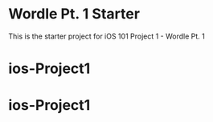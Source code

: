# Wordle Pt. 1 Starter

This is the starter project for iOS 101 Project 1 - Wordle Pt. 1
# ios-Project1
# ios-Project1
